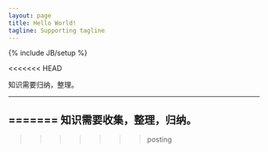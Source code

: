 ```yaml
---
layout: page
title: Hello World!
tagline: Supporting tagline
---
```

{% include JB/setup %}

<<<<<<< HEAD

知识需要归纳，整理。
________

=======
知识需要收集，整理，归纳。
-----------------------
>>>>>>> posting
